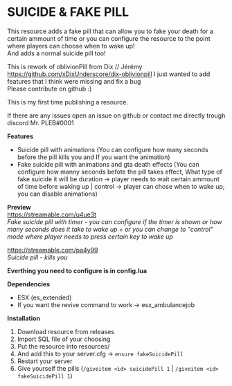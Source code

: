 # SUICIDE & FAKE PILL

This resource adds a fake pill that can allow you to fake your death for a certain ammount of time or you can configure the resource to the point where players can choose when to wake up!  
And adds a normal suicide pill too!

This is rework of oblivionPill from Dix // Jérémy  https://github.com/xDixUnderscore/dix-oblivionpill
I just wanted to add features that I think were missing and fix a bug  
Please contribute on github :)

This is my first time publishing a resource.

If there are any issues open an issue on github or contact me directly trough discord Mr. PLEB#0001  

**Features**
* Suicide pill with animations (You can configure how many seconds before the pill kills you and If you want the animation)
* Fake suicide pill with animations and gta death effects (You can configure how manny seconds befote the pill takes effect, What type of fake suicide it will be duration -> player needs to wait certain ammount of time before waking up | control -> player can chose when to wake up, you can disable animations)

**Preview**  
https://streamable.com/u4ue3t  
*Fake suicide pill with timer - you can configure if the timer is shown or how many seconds does it take to wake up + or you can change to "control" mode where player needs to press certain key to wake up*

https://streamable.com/pa4y99  
*Suicide pill - kills you*  

**Everthing you need to configure is in config.lua**

**Dependencies**
* ESX (es_extended)
* If you want the revive command to work -> esx_ambulancejob

**Installation**

1. Download resource from releases
2. Import SQL file of your choosing
3. Put the resource into resources/
4. And add this to your server.cfg -> `ensure fakeSuicidePill`
5. Restart your server
6. Give yourself the pills (`/giveitem <id> suicidePill 1`   |    `/giveitem <id> fakeSuicidePill 1`)
